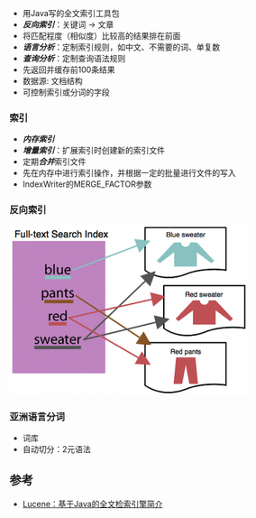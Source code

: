 * 用Java写的全文索引工具包
* ***反向索引***：关键词 -> 文章
* 将匹配程度（相似度）比较高的结果排在前面
* ***语言分析***：定制索引规则，如中文、不需要的词、单复数
* ***查询分析***：定制查询语法规则
* 先返回并缓存前100条结果
* 数据源: 文档结构
* 可控制索引或分词的字段

### 索引
* ***内存索引***
* ***增量索引***：扩展索引时创建新的索引文件
* 定期***合并***索引文件
* 先在内存中进行索引操作，并根据一定的批量进行文件的写入
* IndexWriter的MERGE_FACTOR参数

### 反向索引

![](/images/FullTextIndex.png)

### 亚洲语言分词
* 词库
* 自动切分：2元语法

## 参考
* [Lucene：基于Java的全文检索引擎简介](http://www.chedong.com/tech/lucene.html)